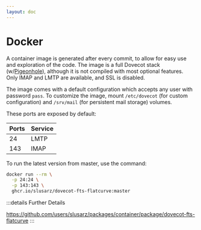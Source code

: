```yaml
---
layout: doc
---
```


# Docker

A container image is generated after every commit, to allow for easy use and exploration of the code.  The image is a full Dovecot stack (w/[Pigeonhole](https://pigeonhole.dovecot.org/])), although it is not compiled with most optional features.  Only IMAP and LMTP are available, and SSL is disabled.

The image comes with a default configuration which accepts any user with password `pass`.  To customize the image, mount `/etc/dovecot` (for custom configuration) and `/srv/mail` (for persistent mail storage) volumes.

These ports are exposed by default:

| Ports | Service |
| ----- | ------- |
| 24    | LMTP    |
| 143   | IMAP    |

To run the latest version from master, use the command:

```sh
docker run --rm \
  -p 24:24 \
  -p 143:143 \
  ghcr.io/slusarz/dovecot-fts-flatcurve:master
```

:::details Further Details

https://github.com/users/slusarz/packages/container/package/dovecot-fts-flatcurve
:::
